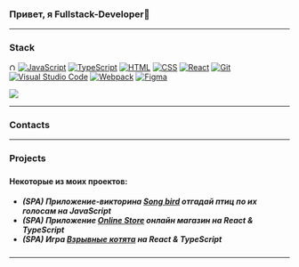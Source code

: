 ### Привет, я Fullstack-Developer👋
---
<h3>Stack</h3>

<p dir="auto">
 <img src="https://upload.wikimedia.org/wikipedia/commons/thumb/5/50/Oracle_logo.svg/320px-Oracle_logo.svg.png" alt="Oracle" height="12"> 
 <a target="_blank" rel="noopener noreferrer nofollow" href="https://camo.githubusercontent.com/305152bc7a739e367a3083f00d008f52a2c2e7b62a2a52df4fa5ae675100ddd3/68747470733a2f2f696d672e736869656c64732e696f2f62616467652f4a6176615363726970742d3530383943363f7374796c653d666c61742d7371756172652d656e64706f696e74266c6f676f3d6a617661736372697074266c6f676f436f6c6f723d"><img src="https://camo.githubusercontent.com/305152bc7a739e367a3083f00d008f52a2c2e7b62a2a52df4fa5ae675100ddd3/68747470733a2f2f696d672e736869656c64732e696f2f62616467652f4a6176615363726970742d3530383943363f7374796c653d666c61742d7371756172652d656e64706f696e74266c6f676f3d6a617661736372697074266c6f676f436f6c6f723d" alt="JavaScript" data-canonical-src="https://img.shields.io/badge/JavaScript-5089C6?style=flat-square-endpoint&amp;logo=javascript&amp;logoColor=" style="max-width: 100%;"></a> <a target="_blank" rel="noopener noreferrer nofollow" href="https://camo.githubusercontent.com/373f5b0842372ca7adaacde4ec719dd44a8aeea15ce0b0a83e82ebb31023d020/68747470733a2f2f696d672e736869656c64732e696f2f62616467652f547970655363726970742d4545454545453f7374796c653d666c61742d7371756172652d656e64706f696e74266c6f676f3d74797065736372697074266c6f676f436f6c6f723d"><img src="https://camo.githubusercontent.com/373f5b0842372ca7adaacde4ec719dd44a8aeea15ce0b0a83e82ebb31023d020/68747470733a2f2f696d672e736869656c64732e696f2f62616467652f547970655363726970742d4545454545453f7374796c653d666c61742d7371756172652d656e64706f696e74266c6f676f3d74797065736372697074266c6f676f436f6c6f723d" alt="TypeScript" data-canonical-src="https://img.shields.io/badge/TypeScript-EEEEEE?style=flat-square-endpoint&amp;logo=typescript&amp;logoColor=" style="max-width: 100%;"></a> <a target="_blank" rel="noopener noreferrer nofollow" href="https://camo.githubusercontent.com/41f65e772af40169ead11ebf9b7d43038b21b9183b58911a41f9a3288c832d07/68747470733a2f2f696d672e736869656c64732e696f2f62616467652f48544d4c2d4438334135363f7374796c653d666c61742d7371756172652d656e64706f696e74266c6f676f3d68746d6c35266c6162656c436f6c6f723d463346334633"><img src="https://camo.githubusercontent.com/41f65e772af40169ead11ebf9b7d43038b21b9183b58911a41f9a3288c832d07/68747470733a2f2f696d672e736869656c64732e696f2f62616467652f48544d4c2d4438334135363f7374796c653d666c61742d7371756172652d656e64706f696e74266c6f676f3d68746d6c35266c6162656c436f6c6f723d463346334633" alt="HTML" data-canonical-src="https://img.shields.io/badge/HTML-D83A56?style=flat-square-endpoint&amp;logo=html5&amp;labelColor=F3F3F3" style="max-width: 100%;"></a> <a target="_blank" rel="noopener noreferrer nofollow" href="https://camo.githubusercontent.com/523bab4e0b72626b960ff48227a31aab86ff4e337f64fc014d726721e4a1256b/68747470733a2f2f696d672e736869656c64732e696f2f62616467652f4353532d3245344336443f7374796c653d666c61742d7371756172652d656e64706f696e74266c6f676f3d63737333"><img src="https://camo.githubusercontent.com/523bab4e0b72626b960ff48227a31aab86ff4e337f64fc014d726721e4a1256b/68747470733a2f2f696d672e736869656c64732e696f2f62616467652f4353532d3245344336443f7374796c653d666c61742d7371756172652d656e64706f696e74266c6f676f3d63737333" alt="CSS" data-canonical-src="https://img.shields.io/badge/CSS-2E4C6D?style=flat-square-endpoint&amp;logo=css3" style="max-width: 100%;"></a> <a target="_blank" rel="noopener noreferrer nofollow" href="https://camo.githubusercontent.com/099d3dfefc70eda65e812838e8427e3c20bf901ee0386a9cd21cbf1443b9c3d6/68747470733a2f2f696d672e736869656c64732e696f2f62616467652f52656163742d3245344336443f7374796c653d666c61742d7371756172652d656e64706f696e74266c6f676f3d7265616374266c6f676f436f6c6f723d"><img src="https://camo.githubusercontent.com/099d3dfefc70eda65e812838e8427e3c20bf901ee0386a9cd21cbf1443b9c3d6/68747470733a2f2f696d672e736869656c64732e696f2f62616467652f52656163742d3245344336443f7374796c653d666c61742d7371756172652d656e64706f696e74266c6f676f3d7265616374266c6f676f436f6c6f723d" alt="React" data-canonical-src="https://img.shields.io/badge/React-2E4C6D?style=flat-square-endpoint&amp;logo=react&amp;logoColor=" style="max-width: 100%;"></a> <a target="_blank" rel="noopener noreferrer nofollow" href="https://camo.githubusercontent.com/a8215a3fcc3e7916aa79e5a70757d39155a81b3f413243e191d73ba4acbef50c/68747470733a2f2f696d672e736869656c64732e696f2f62616467652f4769742d3645383542323f7374796c653d666c61742d7371756172652d656e64706f696e74266c6f676f3d676974266c6f676f436f6c6f723d"><img src="https://camo.githubusercontent.com/a8215a3fcc3e7916aa79e5a70757d39155a81b3f413243e191d73ba4acbef50c/68747470733a2f2f696d672e736869656c64732e696f2f62616467652f4769742d3645383542323f7374796c653d666c61742d7371756172652d656e64706f696e74266c6f676f3d676974266c6f676f436f6c6f723d" alt="Git" data-canonical-src="https://img.shields.io/badge/Git-6E85B2?style=flat-square-endpoint&amp;logo=git&amp;logoColor=" style="max-width: 100%;"></a> <a target="_blank" rel="noopener noreferrer nofollow" href="https://camo.githubusercontent.com/a120d5a5a57d4ecb8217ce1656283aedc9877bc54474f6f6a725202f6267bc28/68747470733a2f2f696d672e736869656c64732e696f2f62616467652f56697375616c5f53747564696f5f436f64652d3645383542323f7374796c653d666c61742d7371756172652d656e64706f696e74266c6f676f3d76697375616c73747564696f636f6465266c6f676f436f6c6f723d626c7565266c6162656c436f6c6f723d454144454445"><img src="https://camo.githubusercontent.com/a120d5a5a57d4ecb8217ce1656283aedc9877bc54474f6f6a725202f6267bc28/68747470733a2f2f696d672e736869656c64732e696f2f62616467652f56697375616c5f53747564696f5f436f64652d3645383542323f7374796c653d666c61742d7371756172652d656e64706f696e74266c6f676f3d76697375616c73747564696f636f6465266c6f676f436f6c6f723d626c7565266c6162656c436f6c6f723d454144454445" alt="Visual Studio Code" data-canonical-src="https://img.shields.io/badge/Visual_Studio_Code-6E85B2?style=flat-square-endpoint&amp;logo=visualstudiocode&amp;logoColor=blue&amp;labelColor=EADEDE" style="max-width: 100%;"></a> <a target="_blank" rel="noopener noreferrer nofollow" href="https://camo.githubusercontent.com/68ebb442f17d4578d7c0027747b0ca781fd6d3fb712ded35092921660ca19274/68747470733a2f2f696d672e736869656c64732e696f2f62616467652f5765627061636b2d626c75653f7374796c653d666c61742d7371756172652d656e64706f696e74266c6f676f3d7765627061636b266c6162656c436f6c6f723d463346334633266c6f676f436f6c6f723d626c7565"><img src="https://camo.githubusercontent.com/68ebb442f17d4578d7c0027747b0ca781fd6d3fb712ded35092921660ca19274/68747470733a2f2f696d672e736869656c64732e696f2f62616467652f5765627061636b2d626c75653f7374796c653d666c61742d7371756172652d656e64706f696e74266c6f676f3d7765627061636b266c6162656c436f6c6f723d463346334633266c6f676f436f6c6f723d626c7565" alt="Webpack" data-canonical-src="https://img.shields.io/badge/Webpack-blue?style=flat-square-endpoint&amp;logo=webpack&amp;labelColor=F3F3F3&amp;logoColor=blue" style="max-width: 100%;"></a> <a target="_blank" rel="noopener noreferrer nofollow" href="https://camo.githubusercontent.com/42158d47a17acbd13b9b6f9d4f6da2e9e1b542b387ad39edde136bc2688116c5/68747470733a2f2f696d672e736869656c64732e696f2f62616467652f4669676d612d3839324344433f7374796c653d666c61742d7371756172652d656e64706f696e74266c6f676f3d6669676d61266c6f676f436f6c6f723d383932434443266c6162656c436f6c6f723d454144454445"><img src="https://camo.githubusercontent.com/42158d47a17acbd13b9b6f9d4f6da2e9e1b542b387ad39edde136bc2688116c5/68747470733a2f2f696d672e736869656c64732e696f2f62616467652f4669676d612d3839324344433f7374796c653d666c61742d7371756172652d656e64706f696e74266c6f676f3d6669676d61266c6f676f436f6c6f723d383932434443266c6162656c436f6c6f723d454144454445" alt="Figma" data-canonical-src="https://img.shields.io/badge/Figma-892CDC?style=flat-square-endpoint&amp;logo=figma&amp;logoColor=892CDC&amp;labelColor=EADEDE" style="max-width: 100%;"></a></p>

<p><a target="_blank" href="https://www.codewars.com/users/Andkhiz" alt="Codewars"><img src="https://www.codewars.com/users/Andkhiz/badges/large"></a></p>

---

<h3>Contacts</h3>

---
<h3>Projects<h3/>
  <h4>Некоторые из моих проектов:</h4>
  <h5>
    <ul>
      <li>(SPA) Приложение-викторина <a href="https://song-bird-andkhiz.netlify.app/">Song bird</a> отгадай птиц по их голосам на JavaScript</li>
      <li>(SPA) Приложение <a href="https://andkhiz-online-store.netlify.app/">Online Store</a> онлайн магазин на React & TypeScript</li>
      <li>(SPA) Игра <a href="https://rs-clone-exploding-kittens.netlify.app/">Взрывные котята</a> на React & TypeScript</li>
    </ul>  
  </h5>
  
---
  

<!--
**Andkhiz/Andkhiz** is a ✨ _special_ ✨ repository because its `README.md` (this file) appears on your GitHub profile.

Here are some ideas to get you started:

- 🔭 I’m currently working on ...
- 🌱 I’m currently learning ...
- 👯 I’m looking to collaborate on ...
- 🤔 I’m looking for help with ...
- 💬 Ask me about ...
- 📫 How to reach me: ...
- 😄 Pronouns: ...
- ⚡ Fun fact: ...
-->
